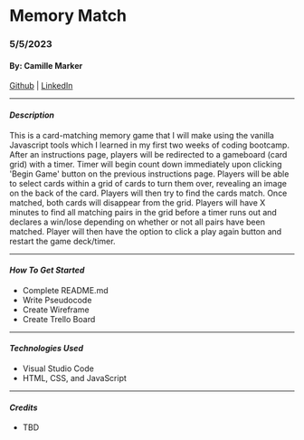 # Memory Match

### 5/5/2023

#### By: Camille Marker

[Github](https://github.com/camillemarker) | [LinkedIn](https://www.linkedin.com/in/camillemarker/)

---

#### **_Description_**

This is a card-matching memory game that I will make using the vanilla Javascript tools which I learned in my first two weeks of coding bootcamp. After an instructions page, players will be redirected to a gameboard (card grid) with a timer. Timer will begin count down immediately upon clicking 'Begin Game' button on the previous instructions page. Players will be able to select cards within a grid of cards to turn them over, revealing an image on the back of the card. Players will then try to find the cards match. Once matched, both cards will disappear from the grid. Players will have X minutes to find all matching pairs in the grid before a timer runs out and declares a win/lose depending on whether or not all pairs have been matched. Player will then have the option to click a play again button and restart the game deck/timer.

---

#### **_How To Get Started_**

- Complete README.md
- Write Pseudocode
- Create Wireframe
- Create Trello Board

---

#### **_Technologies Used_**

- Visual Studio Code
- HTML, CSS, and JavaScript

---

#### **_Credits_**

- TBD
